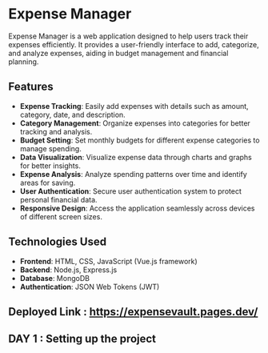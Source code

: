 # Expense Manager

Expense Manager is a web application designed to help users track their expenses efficiently. It provides a user-friendly interface to add, categorize, and analyze expenses, aiding in budget management and financial planning.

## Features

- **Expense Tracking**: Easily add expenses with details such as amount, category, date, and description.
- **Category Management**: Organize expenses into categories for better tracking and analysis.
- **Budget Setting**: Set monthly budgets for different expense categories to manage spending.
- **Data Visualization**: Visualize expense data through charts and graphs for better insights.
- **Expense Analysis**: Analyze spending patterns over time and identify areas for saving.
- **User Authentication**: Secure user authentication system to protect personal financial data.
- **Responsive Design**: Access the application seamlessly across devices of different screen sizes.

## Technologies Used

- **Frontend**: HTML, CSS, JavaScript (Vue.js framework)
- **Backend**: Node.js, Express.js
- **Database**: MongoDB
- **Authentication**: JSON Web Tokens (JWT)

## Deployed Link : https://expensevault.pages.dev/

## DAY 1 : Setting up the project
